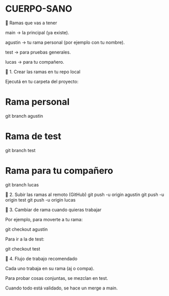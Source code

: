 # CUERPO-SANO

🔹 Ramas que vas a tener

main → la principal (ya existe).

agustin → tu rama personal (por ejemplo con tu nombre).

test → para pruebas generales.

lucas → para tu compañero.

🔧 1. Crear las ramas en tu repo local

Ejecutá en tu carpeta del proyecto:

# Rama personal
git branch agustin

# Rama de test
git branch test

# Rama para tu compañero
git branch lucas

🔧 2. Subir las ramas al remoto (GitHub)
git push -u origin agustin
git push -u origin test
git push -u origin lucas

🔧 3. Cambiar de rama cuando quieras trabajar

Por ejemplo, para moverte a tu rama:

git checkout agustin


Para ir a la de test:

git checkout test

🔧 4. Flujo de trabajo recomendado

Cada uno trabaja en su rama (aj o compa).

Para probar cosas conjuntas, se mezclan en test.

Cuando todo está validado, se hace un merge a main.
